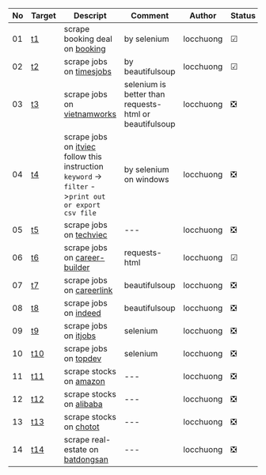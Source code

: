 |No|Target|Descript|Comment|Author|Status|
|---|---|---|---|---|---|
|01|[t1](/scrape/t1)|scrape booking deal on [booking](https://www.booking.com/)|by selenium|locchuong|☑|
|02|[t2](/scrape/t2)|scrape jobs on [timesjobs](https://www.timesjobs.com/)|by beautifulsoup|locchuong|☑|
|03|[t3](scrape/t3)|scrape jobs on [vietnamworks](https://www.vietnamworks.com/)|selenium is better than requests-html or beautifulsoup|locchuong|❎|
|04|[t4](scrape/t4)|scrape jobs on [itviec](https://itviec.com/) follow this instruction `keyword` -> `filter` ->`print out or export csv file`|by selenium on windows|locchuong|❎|
|05|[t5](scrape/t5)|scrape jobs on [techviec](https://techviec.com/)|---|locchuong|❎|
|06|[t6](scrape/t6)|scrape jobs on [career-builder](https://careerbuilder.vn/)|requests-html|locchuong|☑|
|07|[t7](scrape/t7)|scrape jobs on [careerlink](https://www.careerlink.vn/)|beautifulsoup|locchuong|❎|
|08|[t8](scrape/t8)|scrape jobs on [indeed](https://vn.indeed.com/)|beautifulsoup|locchuong|❎|
|09|[t9](scrape/t9)|scrape jobs on [itjobs](https://www.itjobs.com.vn/)|selenium|locchuong|❎|
|10|[t10](scrape/t10)|scrape jobs on [topdev](https://topdev.vn/)|selenium|locchuong|❎|
|11|[t11](scrape/t11)|scrape stocks on [amazon](https://www.amazon.com/)|---|locchuong|❎|
|12|[t12](scrape/t12)|scrape stocks on [alibaba](https://vietnamese.alibaba.com/)|---|locchuong|❎|
|13|[t13](scrape/t13)|scrape stocks on [chotot](https://www.chotot.com/)|---|locchuong|❎|
|14|[t14](scrape/t14)|scrape real-estate on [batdongsan](https://batdongsan.com.vn/)|---|locchuong|❎|